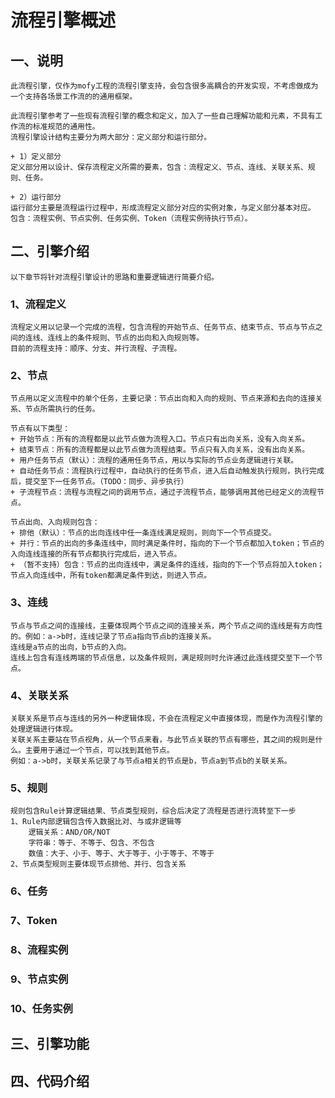 # 流程引擎概述
## 一、说明
	此流程引擎，仅作为mofy工程的流程引擎支持，会包含很多高耦合的开发实现，不考虑做成为一个支持各场景工作流的的通用框架。
	
	此流程引擎参考了一些现有流程引擎的概念和定义，加入了一些自己理解功能和元素，不具有工作流的标准规范的通用性。
	流程引擎设计结构主要分为两大部分：定义部分和运行部分。
	
	+ 1）定义部分
	定义部分用以设计、保存流程定义所需的要素，包含：流程定义、节点、连线、关联关系、规则、任务。

	+ 2）运行部分
	运行部分主要是流程运行过程中，形成流程定义部分对应的实例对象，与定义部分基本对应。
	包含：流程实例、节点实例、任务实例、Token（流程实例待执行节点）。

## 二、引擎介绍
	以下章节将针对流程引擎设计的思路和重要逻辑进行简要介绍。

### 1、流程定义
	流程定义用以记录一个完成的流程，包含流程的开始节点、任务节点、结束节点、节点与节点之间的连线、连线上的条件规则、节点的出向和入向规则等。
	目前的流程支持：顺序、分支、并行流程、子流程。


### 2、节点

	节点用以定义流程中的单个任务，主要记录：节点出向和入向的规则、节点来源和去向的连接关系、节点所需执行的任务。
	
	节点有以下类型：
	+ 开始节点：所有的流程都是以此节点做为流程入口。节点只有出向关系，没有入向关系。
	+ 结束节点：所有的流程都是以此节点做为流程结束。节点只有入向关系，没有出向关系。
	+ 用户任务节点（默认）：流程的通用任务节点，用以与实际的节点业务逻辑进行关联。
	+ 自动任务节点：流程执行过程中，自动执行的任务节点，进入后自动触发执行规则，执行完成后，提交至下一任务节点。（TODO：同步、异步执行）
	+ 子流程节点：流程与流程之间的调用节点，通过子流程节点，能够调用其他已经定义的流程节点。
	
	节点出向、入向规则包含：
	+ 排他（默认）：节点的出向连线中任一条连线满足规则，则向下一个节点提交。
	+ 并行：节点的出向的多条连线中，同时满足条件时，指向的下一个节点都加入token；节点的入向连线连接的所有节点都执行完成后，进入节点。
	+ （暂不支持）包含：节点的出向连线中，满足条件的连线，指向的下一个节点将加入token；节点入向连线中，所有token都满足条件到达，则进入节点。

	
### 3、连线
	节点与节点之间的连接线，主要体现两个节点之间的连接关系，两个节点之间的连线是有方向性的。例如：a->b时，连线记录了节点a指向节点b的连接关系。
	连线是a节点的出向，b节点的入向。
	连线上包含有连线两端的节点信息，以及条件规则，满足规则时允许通过此连线提交至下一个节点。
	

### 4、关联关系
	关联关系是节点与连线的另外一种逻辑体现，不会在流程定义中直接体现，而是作为流程引擎的处理逻辑进行体现。
	关联关系主要站在节点视角，从一个节点来看，与此节点关联的节点有哪些，其之间的规则是什么。主要用于通过一个节点，可以找到其他节点。
	例如：a->b时，关联关系记录了与节点a相关的节点是b，节点a到节点b的关联关系。
	
### 5、规则
	规则包含Rule计算逻辑结果、节点类型规则，综合后决定了流程是否进行流转至下一步
	1、Rule内部逻辑包含传入数据比对、与或非逻辑等
		逻辑关系：AND/OR/NOT
		字符串：等于、不等于、包含、不包含
		数值：大于、小于、等于、大于等于、小于等于、不等于
	2、节点类型规则主要体现节点排他、并行、包含关系

### 6、任务

### 7、Token

### 8、流程实例

### 9、节点实例

### 10、任务实例

## 三、引擎功能


## 四、代码介绍

